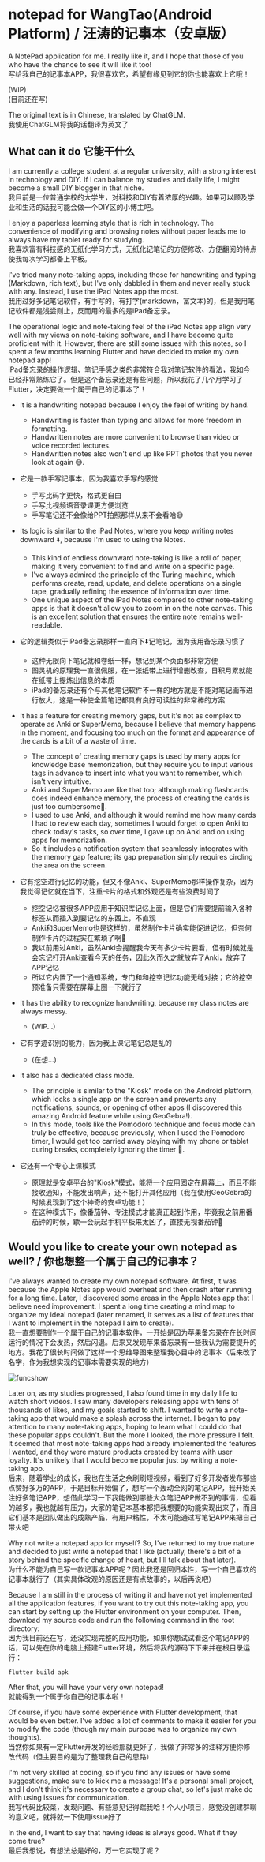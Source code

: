 # notepad for WangTao(Android Platform) / 汪涛的记事本（安卓版）

A NotePad application for me. I really like it, and I hope that those of you who have the chance to see it will like it too!\
写给我自己的记事本APP，我很喜欢它，希望有缘见到它的你也能喜欢上它哦！

(WIP) \
(目前还在写)

The original text is in Chinese, translated by ChatGLM.\
我使用ChatGLM将我的话翻译为英文了

## What can it do 它能干什么
I am currently a college student at a regular university, with a strong interest in technology and DIY. If I can balance my studies and daily life, I might become a small DIY blogger in that niche.\
我目前是一位普通学校的大学生，对科技和DIY有着浓厚的兴趣。如果可以顾及学业和生活的话我可能会做一个DIY区的小博主吧。

I enjoy a paperless learning style that is rich in technology. The convenience of modifying and browsing notes without paper leads me to always have my tablet ready for studying.\
我喜欢富有科技感的无纸化学习方式，无纸化记笔记的方便修改、方便翻阅的特点使我每次学习都备上平板。

I've tried many note-taking apps, including those for handwriting and typing (Markdown, rich text), but I've only dabbled in them and never really stuck with any. Instead, I use the iPad Notes app the most.\
我用过好多记笔记软件，有手写的，有打字(markdown，富文本)的，但是我用笔记软件都是浅尝则止，反而用的最多的是iPad备忘录。

The operational logic and note-taking feel of the iPad Notes app align very well with my views on note-taking software, and I have become quite proficient with it. However, there are still some issues with this notes, so I spent a few months learning Flutter and have decided to make my own notepad app!\
iPad备忘录的操作逻辑、笔记手感之类的非常符合我对笔记软件的看法，我如今已经非常熟练它了。但是这个备忘录还是有些问题，所以我花了几个月学习了Flutter，决定要做一个属于自己的记事本了！

- It is a handwriting notepad because I enjoy the feel of writing by hand.
    - Handwriting is faster than typing and allows for more freedom in formatting.
    - Handwritten notes are more convenient to browse than video or voice recorded lectures.
    - Handwritten notes also won't end up like PPT photos that you never look at again 😅.
- 它是一款手写记事本，因为我喜欢手写的感觉
    - 手写比码字更快，格式更自由
    - 手写比视频语音录课更方便浏览
    - 手写笔记还不会像给PPT拍照那样从来不会看哈😅

- Its logic is similar to the iPad Notes, where you keep writing notes downward ⬇️, because I'm used to using the Notes.
    - This kind of endless downward note-taking is like a roll of paper, making it very convenient to find and write on a specific page.
    - I've always admired the principle of the Turing machine, which performs create, read, update, and delete operations on a single tape, gradually refining the essence of information over time.
    - One unique aspect of the iPad Notes compared to other note-taking apps is that it doesn't allow you to zoom in on the note canvas. This is an excellent solution that ensures the entire note remains well-readable.
- 它的逻辑类似于iPad备忘录那样一直向下⬇️记笔记，因为我用备忘录习惯了
    - 这种无限向下笔记就和卷纸一样，想记到某个页面都非常方便
    - 图灵机的原理我一直很佩服，在一张纸带上进行增删改查，日积月累就能在纸带上提炼出信息的本质
    - iPad的备忘录还有个与其他笔记软件不一样的地方就是不能对笔记画布进行放大，这是一种使全篇笔记都具有良好可读性的非常棒的方案

- It has a feature for creating memory gaps, but it's not as complex to operate as Anki or SuperMemo, because I believe that memory happens in the moment, and focusing too much on the format and appearance of the cards is a bit of a waste of time.
    - The concept of creating memory gaps is used by many apps for knowledge base memorization, but they require you to input various tags in advance to insert into what you want to remember, which isn't very intuitive.
    - Anki and SuperMemo are like that too; although making flashcards does indeed enhance memory, the process of creating the cards is just too cumbersome🤔.
    - I used to use Anki, and although it would remind me how many cards I had to review each day, sometimes I would forget to open Anki to check today's tasks, so over time, I gave up on Anki and on using apps for memorization.
    - So it includes a notification system that seamlessly integrates with the memory gap feature; its gap preparation simply requires circling the area on the screen.
- 它有挖空进行记忆的功能，但又不像Anki、SuperMemo那样操作复杂，因为我觉得记忆就在当下，注重卡片的格式和外观还是有些浪费时间了
    - 挖空记忆被很多APP应用于知识库记忆上面，但是它们需要提前输入各种标签从而插入到要记忆的东西上，不直观
    - Anki和SuperMemo也是这样的，虽然制作卡片确实能促进记忆，但奈何制作卡片的过程实在繁琐了啊🤔
    - 我以前用过Anki，虽然Anki会提醒我今天有多少卡片要看，但有时候就是会忘记打开Anki查看今天的任务，因此久而久之就放弃了Anki，放弃了APP记忆
    - 所以它内置了一个通知系统，专门和和挖空记忆功能无缝对接；它的挖空预准备只需要在屏幕上圈一下就行了

- It has the ability to recognize handwriting, because my class notes are always messy.
    - (WIP...)
- 它有字迹识别的能力，因为我上课记笔记总是乱的
    - (在想...)

- It also has a dedicated class mode.
    - The principle is similar to the "Kiosk" mode on the Android platform, which locks a single app on the screen and prevents any notifications, sounds, or opening of other apps (I discovered this amazing Android feature while using GeoGebra!).
    - In this mode, tools like the Pomodoro technique and focus mode can truly be effective, because previously, when I used the Pomodoro timer, I would get too carried away playing with my phone or tablet during breaks, completely ignoring the timer 🤣.
- 它还有一个专心上课模式
    - 原理就是安卓平台的"Kiosk"模式，能将一个应用固定在屏幕上，而且不能接收通知，不能发出响声，还不能打开其他应用（我在使用GeoGebra的时候发现到了这个神奇的安卓功能！）
    - 在这种模式下，像番茄钟、专注模式才能真正起到作用，毕竟我之前用番茄钟的时候，歇一会玩起手机平板来太凶了，直接无视番茄钟🤣

## Would you like to create your own notepad as well? / 你也想整一个属于自己的记事本？

I've always wanted to create my own notepad software. At first, it was because the Apple Notes app would overheat and then crash after running for a long time. Later, I discovered some areas in the Apple Notes app that I believe need improvement. I spent a long time creating a mind map to organize my ideal notepad (later renamed, it serves as a list of features that I want to implement in the notepad I aim to create).\
我一直想要制作一个属于自己的记事本软件，一开始是因为苹果备忘录在在长时间运行的情况下会发热，然后闪退。后来又发现苹果备忘录有一些我认为需要提升的地方。我花了很长时间做了这样一个思维导图来整理我心目中的记事本（后来改了名字，作为我想实现的记事本需要实现的地方）

![funcshow](./doc/img/funcshow.jpg)

Later on, as my studies progressed, I also found time in my daily life to watch short videos. I saw many developers releasing apps with tens of thousands of likes, and my goals started to shift. I wanted to write a note-taking app that would make a splash across the internet. I began to pay attention to many note-taking apps, hoping to learn what I could do that these popular apps couldn't. But the more I looked, the more pressure I felt. It seemed that most note-taking apps had already implemented the features I wanted, and they were mature products created by teams with user loyalty. It's unlikely that I would become popular just by writing a note-taking app.\
后来，随着学业的成长，我也在生活之余刷刷短视频，看到了好多开发者发布那些点赞好多万的APP，于是目标开始偏了，想写一个轰动全网的笔记APP，我开始关注好多笔记APP，想借此学习一下我能做到哪些大众笔记APP做不到的事情，但看的越多，我也就越有压力，大家的笔记本基本都把我想要的功能实现出来了，而且它们基本是团队做出的成熟产品，有用户粘性，不太可能通过写笔记APP来把自己带火吧

Why not write a notepad app for myself? So, I've returned to my true nature and decided to just write a notepad that I like (actually, there's a bit of a story behind the specific change of heart, but I'll talk about that later).\
为什么不能为自己写一款记事本APP呢？因此我还是回归本性，写一个自己喜欢的记事本就行了（其实具体改观的原因还是有点故事的，以后再说吧）

Because I am still in the process of writing it and have not yet implemented all the application features, if you want to try out this note-taking app, you can start by setting up the Flutter environment on your computer. Then, download my source code and run the following command in the root directory:\
因为我目前还在写，还没实现完整的应用功能，如果你想试试看这个笔记APP的话，可以先在你的电脑上搭建Flutter环境，然后将我的源码下下来并在根目录运行：
```bash
flutter build apk
```
After that, you will have your very own notepad!\
就能得到一个属于你自己的记事本啦！

Of course, if you have some experience with Flutter development, that would be even better. I've added a lot of comments to make it easier for you to modify the code (though my main purpose was to organize my own thoughts).\
当然你如果有一定Flutter开发的经验那就更好了，我做了非常多的注释方便你修改代码（但主要目的是为了整理我自己的思路）

I'm not very skilled at coding, so if you find any issues or have some suggestions, make sure to kick me a message! It's a personal small project, and I don't think it's necessary to create a group chat, so let's just make do with using issues for communication.\
我写代码比较菜，发现问题、有些意见记得踹我哈！个人小项目，感觉没创建群聊的意义吧，就将就一下使用issue好了

In the end, I want to say that having ideas is always good. What if they come true?\
最后我想说，有想法总是好的，万一它实现了呢？